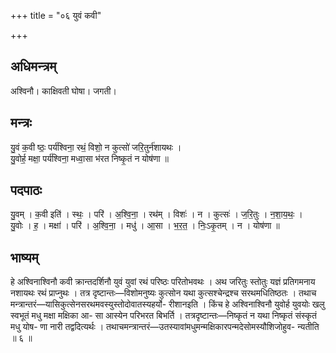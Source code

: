+++
title = "०६ युवं कवी"

+++
## अधिमन्त्रम्
अश्विनौ। काक्षिवती घोषा। जगती।

## मन्त्रः
यु॒वं क॒वी ष्ठः॒ पर्य॑श्विना॒ रथं॒ विशो॒ न कुत्सो॑ जरि॒तुर्न॑शायथः ।  
यु॒वोर्ह॒ मक्षा॒ पर्य॑श्विना॒ मध्वा॒सा भ॑रत निष्कृ॒तं न योष॑णा ॥

## पदपाठः
यु॒वम् । क॒वी इति॑ । स्थः॒ । परि॑ । अ॒श्वि॒ना॒ । रथ॑म् । विशः॑ । न । कुत्सः॑ । ज॒रि॒तुः । न॒शा॒य॒थः॒ ।  
यु॒वोः । ह॒ । मक्षा॑ । परि॑ । अ॒श्वि॒ना॒ । मधु॑ । आ॒सा । भ॒र॒त॒ । निः॒ऽकृ॒तम् । न । योष॑णा ॥

## भाष्यम्
हे अश्विनाश्विनौ कवी क्रान्तदर्शिनौ युवं युवां रथं परिष्ठः परितोभवथः । अथ जरितुः स्तोतुः यज्ञं प्रतिगमनाय नशायथः रथं प्राप्नुथः । तत्र दृष्टान्तः—विशोमनुष्यः कुत्सोन यथा कुत्सश्चेन्द्रश्च सरथमधितिष्ठतः । तथाच मन्त्रान्तरं—यासिकुत्सेनसरथमवस्युस्तोदोवातस्यहर्यो- रीशानइति । किंच हे अश्विनाश्विनौ युवोर्ह युवयोः खलु स्वभूतं मधु मक्षा मक्षिका आ- सा आस्येन परिभरत बिभर्ति । तत्रदृष्टान्तः—निष्कृतं न यथा निष्कृतं संस्कृतं मधु योष- णा नारी तद्वदित्यर्थः । तथाचमन्त्रान्तरं—उतस्यावांमधुमन्मक्षिकारपन्मदेसोमस्यौशिजोहुव- न्यतीति ॥ ६ ॥